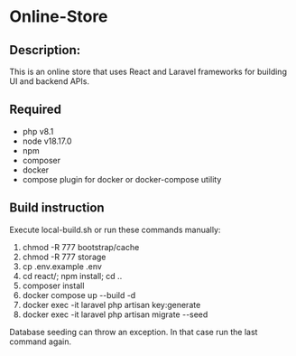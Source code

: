 # Online-Store
## Description:
<p>This is an online store that uses React and Laravel frameworks for building UI and backend APIs.</p>

## Required
<ul>
<li>php v8.1</li>
<li>node v18.17.0</li>
<li>npm</li>
<li>composer</li>
<li>docker</li>
<li>compose plugin for docker or docker-compose utility</li>
</ul>

## Build instruction
<p>Execute local-build.sh or run these commands manually:</p>
<ol>
<li>chmod -R 777 bootstrap/cache</li>
<li>chmod -R 777 storage</li>
<li>cp .env.example .env</li>
<li>cd react/; npm install; cd ..</li>
<li>composer install</li>
<li>docker compose up --build -d</li>
<li>docker exec -it laravel php artisan key:generate</li>
<li>docker exec -it laravel php artisan migrate --seed</li>
</ol>
<p>Database seeding can throw an exception. In that case run the last command again.</p>
